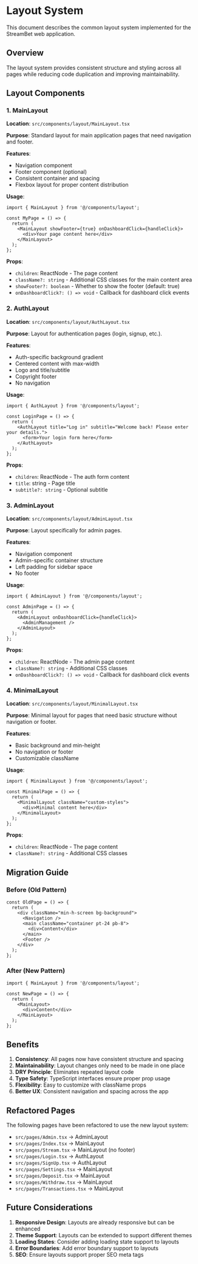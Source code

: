 # Layout System

This document describes the common layout system implemented for the StreamBet web application.

## Overview

The layout system provides consistent structure and styling across all pages while reducing code duplication and improving maintainability.

## Layout Components

### 1. MainLayout
**Location**: `src/components/layout/MainLayout.tsx`

**Purpose**: Standard layout for main application pages that need navigation and footer.

**Features**:
- Navigation component
- Footer component (optional)
- Consistent container and spacing
- Flexbox layout for proper content distribution

**Usage**:
```tsx
import { MainLayout } from '@/components/layout';

const MyPage = () => {
  return (
    <MainLayout showFooter={true} onDashboardClick={handleClick}>
      <div>Your page content here</div>
    </MainLayout>
  );
};
```

**Props**:
- `children`: ReactNode - The page content
- `className?: string` - Additional CSS classes for the main content area
- `showFooter?: boolean` - Whether to show the footer (default: true)
- `onDashboardClick?: () => void` - Callback for dashboard click events

### 2. AuthLayout
**Location**: `src/components/layout/AuthLayout.tsx`

**Purpose**: Layout for authentication pages (login, signup, etc.).

**Features**:
- Auth-specific background gradient
- Centered content with max-width
- Logo and title/subtitle
- Copyright footer
- No navigation

**Usage**:
```tsx
import { AuthLayout } from '@/components/layout';

const LoginPage = () => {
  return (
    <AuthLayout title="Log in" subtitle="Welcome back! Please enter your details.">
      <form>Your login form here</form>
    </AuthLayout>
  );
};
```

**Props**:
- `children`: ReactNode - The auth form content
- `title`: string - Page title
- `subtitle?: string` - Optional subtitle

### 3. AdminLayout
**Location**: `src/components/layout/AdminLayout.tsx`

**Purpose**: Layout specifically for admin pages.

**Features**:
- Navigation component
- Admin-specific container structure
- Left padding for sidebar space
- No footer

**Usage**:
```tsx
import { AdminLayout } from '@/components/layout';

const AdminPage = () => {
  return (
    <AdminLayout onDashboardClick={handleClick}>
      <AdminManagement />
    </AdminLayout>
  );
};
```

**Props**:
- `children`: ReactNode - The admin page content
- `className?: string` - Additional CSS classes
- `onDashboardClick?: () => void` - Callback for dashboard click events

### 4. MinimalLayout
**Location**: `src/components/layout/MinimalLayout.tsx`

**Purpose**: Minimal layout for pages that need basic structure without navigation or footer.

**Features**:
- Basic background and min-height
- No navigation or footer
- Customizable className

**Usage**:
```tsx
import { MinimalLayout } from '@/components/layout';

const MinimalPage = () => {
  return (
    <MinimalLayout className="custom-styles">
      <div>Minimal content here</div>
    </MinimalLayout>
  );
};
```

**Props**:
- `children`: ReactNode - The page content
- `className?: string` - Additional CSS classes

## Migration Guide

### Before (Old Pattern)
```tsx
const OldPage = () => {
  return (
    <div className="min-h-screen bg-background">
      <Navigation />
      <main className="container pt-24 pb-8">
        <div>Content</div>
      </main>
      <Footer />
    </div>
  );
};
```

### After (New Pattern)
```tsx
import { MainLayout } from '@/components/layout';

const NewPage = () => {
  return (
    <MainLayout>
      <div>Content</div>
    </MainLayout>
  );
};
```

## Benefits

1. **Consistency**: All pages now have consistent structure and spacing
2. **Maintainability**: Layout changes only need to be made in one place
3. **DRY Principle**: Eliminates repeated layout code
4. **Type Safety**: TypeScript interfaces ensure proper prop usage
5. **Flexibility**: Easy to customize with className props
6. **Better UX**: Consistent navigation and spacing across the app

## Refactored Pages

The following pages have been refactored to use the new layout system:

- `src/pages/Admin.tsx` → AdminLayout
- `src/pages/Index.tsx` → MainLayout
- `src/pages/Stream.tsx` → MainLayout (no footer)
- `src/pages/Login.tsx` → AuthLayout
- `src/pages/SignUp.tsx` → AuthLayout
- `src/pages/Settings.tsx` → MainLayout
- `src/pages/Deposit.tsx` → MainLayout
- `src/pages/Withdraw.tsx` → MainLayout
- `src/pages/Transactions.tsx` → MainLayout

## Future Considerations

1. **Responsive Design**: Layouts are already responsive but can be enhanced
2. **Theme Support**: Layouts can be extended to support different themes
3. **Loading States**: Consider adding loading state support to layouts
4. **Error Boundaries**: Add error boundary support to layouts
5. **SEO**: Ensure layouts support proper SEO meta tags 